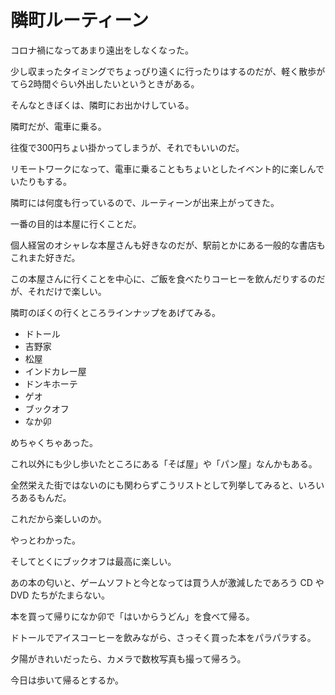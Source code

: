 # 隣町ルーティーン

コロナ禍になってあまり遠出をしなくなった。

少し収まったタイミングでちょっぴり遠くに行ったりはするのだが、軽く散歩がてら2時間ぐらい外出したいというときがある。

そんなときぼくは、隣町にお出かけしている。

隣町だが、電車に乗る。

往復で300円ちょい掛かってしまうが、それでもいいのだ。

リモートワークになって、電車に乗ることもちょいとしたイベント的に楽しんでいたりもする。

隣町には何度も行っているので、ルーティーンが出来上がってきた。

一番の目的は本屋に行くことだ。

個人経営のオシャレな本屋さんも好きなのだが、駅前とかにある一般的な書店もこれまた好きだ。

この本屋さんに行くことを中心に、ご飯を食べたりコーヒーを飲んだりするのだが、それだけで楽しい。

隣町のぼくの行くところラインナップをあげてみる。

- ドトール
- 吉野家
- 松屋
- インドカレー屋
- ドンキホーテ
- ゲオ
- ブックオフ
- なか卯

めちゃくちゃあった。

これ以外にも少し歩いたところにある「そば屋」や「パン屋」なんかもある。

全然栄えた街ではないのにも関わらずこうリストとして列挙してみると、いろいろあるもんだ。

これだから楽しいのか。

やっとわかった。

そしてとくにブックオフは最高に楽しい。

あの本の匂いと、ゲームソフトと今となっては買う人が激減したであろう CD や DVD たちがたまらない。

本を買って帰りになか卯で「はいからうどん」を食べて帰る。

ドトールでアイスコーヒーを飲みながら、さっそく買った本をパラパラする。

夕陽がきれいだったら、カメラで数枚写真も撮って帰ろう。

今日は歩いて帰るとするか。
